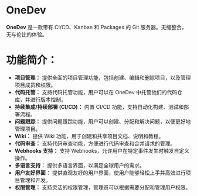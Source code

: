 # OneDev

**OneDev** 是一款带有 CI/CD、Kanban 和 Packages 的 Git 服务器。无缝整合。无与伦比的体验。

# 功能简介：

- **项目管理：** 提供全面的项目管理功能，包括创建、编辑和删除项目，以及管理项目成员和权限。
- **代码托管：** 支持代码托管功能，用户可以在 OneDev 中托管他们的代码仓库，并进行版本控制。
- **持续集成/持续部署 (CI/CD)：** 内置 CI/CD 功能，支持自动化构建、测试和部署流程。
- **问题跟踪：** 提供问题跟踪功能，用户可以创建、分配和解决问题，以便更好地管理项目。
- **Wiki：** 提供 Wiki 功能，用于创建和共享项目文档、说明和教程。
- **代码审查：** 支持代码审查功能，方便进行代码审查和合并请求的管理。
- **Webhooks 支持：** 支持 Webhooks，允许用户在特定事件发生时触发自定义操作。
- **多语言支持：** 提供多语言界面，以满足全球用户的需求。
- **用户友好界面：** 提供直观友好的用户界面，使用户能够轻松上手并高效进行项目管理和开发。
- **权限管理：** 支持灵活的权限管理，管理员可以根据需要分配和管理用户权限。
